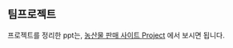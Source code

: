 ## <GreenFood> 팀프로젝트

프로젝트를 정리한 ppt는,
[농산물 판매 사이트 <GreenFood> Project](https://www.slideshare.net/ssuser2d94ba/greenfood-project?qid=25934f8d-4215-4db4-9fad-c2f39a4dba3f&v=&b=&from_search=1)
에서 보시면 됩니다.
